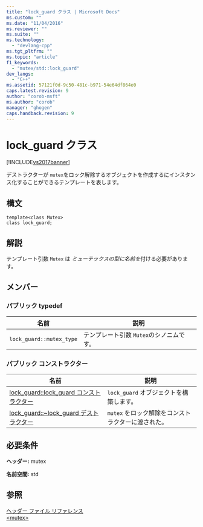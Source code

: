 ```yaml
---
title: "lock_guard クラス | Microsoft Docs"
ms.custom: ""
ms.date: "11/04/2016"
ms.reviewer: ""
ms.suite: ""
ms.technology: 
  - "devlang-cpp"
ms.tgt_pltfrm: ""
ms.topic: "article"
f1_keywords: 
  - "mutex/std::lock_guard"
dev_langs: 
  - "C++"
ms.assetid: 57121f0d-9c50-481c-b971-54e64df864e0
caps.latest.revision: 9
author: "corob-msft"
ms.author: "corob"
manager: "ghogen"
caps.handback.revision: 9
---
```

# lock_guard クラス
[!INCLUDE[vs2017banner](../assembler/inline/includes/vs2017banner.md)]

デストラクターが `mutex`をロック解除するオブジェクトを作成するにインスタンス化することができるテンプレートを表します。  
  
## 構文  
  
```  
template<class Mutex>  
class lock_guard;  
```  
  
## 解説  
 テンプレート引数 `Mutex` は *ミューテックスの型に名前を*付ける必要があります。  
  
## メンバー  
  
### パブリック typedef  
  
|名前|説明|  
|--------|--------|  
|`lock_guard::mutex_type`|テンプレート引数 `Mutex`のシノニムです。|  
  
### パブリック コンストラクター  
  
|名前|説明|  
|--------|--------|  
|[lock\_guard::lock\_guard コンストラクター](../Topic/lock_guard::lock_guard%20Constructor.md)|`lock_guard` オブジェクトを構築します。|  
|[lock\_guard::~lock\_guard デストラクター](../Topic/lock_guard::~lock_guard%20Destructor.md)|`mutex` をロック解除をコンストラクターに渡された。|  
  
## 必要条件  
 **ヘッダー:** mutex  
  
 **名前空間:** std  
  
## 参照  
 [ヘッダー ファイル リファレンス](../standard-library/cpp-standard-library-header-files.md)   
 [\<mutex\>](../standard-library/mutex.md)